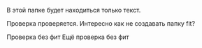 В этой папке будет находиться только текст.

Проверка проверяется. Интересно как не создавать папку fit?

Проверка без фит
Ещё проверка без фит